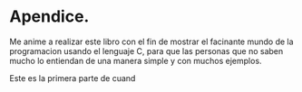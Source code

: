 
# Apendice.
Me anime a realizar este libro con el fin de mostrar el facinante mundo de la programacion usando el lenguaje C, para que las personas que no saben mucho lo entiendan de una manera simple y con muchos ejemplos.

Este es la primera parte de cuand